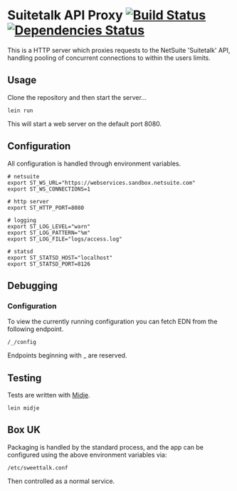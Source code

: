 
# Suitetalk API Proxy [![Build Status](https://api.travis-ci.org/boxuk/sweettalk.png)](http://travis-ci.org/boxuk/sweettalk) [![Dependencies Status](http://clj-deps.herokuapp.com/github/boxuk/sweettalk/status.png)](http://clj-deps.herokuapp.com/github/boxuk/sweettalk)

This is a HTTP server which proxies requests to the NetSuite 'Suitetalk' API,
handling pooling of concurrent connections to within the users limits.

## Usage

Clone the repository and then start the server...

```
lein run
```

This will start a web server on the default port 8080.

## Configuration

All configuration is handled through environment variables.

```
# netsuite
export ST_WS_URL="https://webservices.sandbox.netsuite.com"
export ST_WS_CONNECTIONS=1

# http server
export ST_HTTP_PORT=8080

# logging
export ST_LOG_LEVEL="warn"
export ST_LOG_PATTERN="%m"
export ST_LOG_FILE="logs/access.log"

# statsd
export ST_STATSD_HOST="localhost"
export ST_STATSD_PORT=8126
```

## Debugging

### Configuration

To view the currently running configuration you can fetch EDN from the following
endpoint.

```
/_/config
```

Endpoints beginning with _ are reserved.

## Testing

Tests are written with [Midje](https://github.com/marick/Midje).

```
lein midje
```

## Box UK

Packaging is handled by the standard process, and the app can be configured using the
above environment variables via:

```
/etc/sweettalk.conf
```

Then controlled as a normal service.


